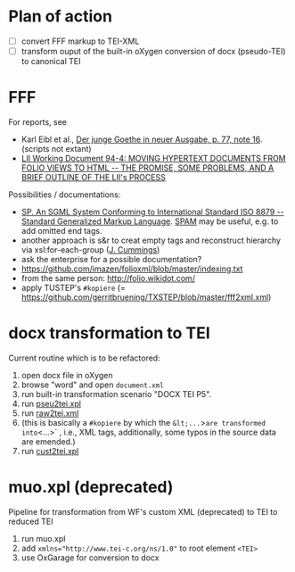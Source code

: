 # Plan of action

* [ ] convert FFF markup to TEI-XML
* [ ] transform ouput of the built-in oXygen conversion of docx (pseudo-TEI) to canonical TEI 

# FFF
For reports, see
* Karl Eibl et al., [Der junge Goethe in neuer Ausgabe, p. 77, note 16](https://books.google.de/books?id=l93oI-BtDeIC&lpg=PP1&hl=de&pg=PA77#v=onepage&q&f=false). (scripts not extant)
* [LII Working Document 94-4: MOVING HYPERTEXT DOCUMENTS FROM FOLIO VIEWS TO HTML -- THE PROMISE, SOME PROBLEMS, AND A BRIEF OUTLINE OF THE LII's PROCESS](https://www.law.cornell.edu/papers/lii/fffhtml.htm)

Possibilities / documentations:
* [SP. An SGML System Conforming to International Standard ISO 8879 -- Standard Generalized Markup Language](http://www.jclark.com/sp/). [SPAM](http://www.jclark.com/sp/spam.htm) may be useful, e.g. to add omitted end tags.
* another approach is s&r to creat empty tags and reconstruct hierarchy via xsl:for-each-group ([J. Cummings](https://listserv.brown.edu/archives/cgi-bin/wa?A2=TEI-L;8396b55d.1605))
* ask the enterprise for a possible documentation?
* https://github.com/imazen/folioxml/blob/master/indexing.txt
* from the same person: http://folio.wikidot.com/
* apply TUSTEP's `#kopiere` (= https://github.com/gerritbruening/TXSTEP/blob/master/fff2xml.xml)

# docx transformation to TEI
Current routine which is to be refactored:
1. open docx file in oXygen
2. browse "word" and open `document.xml`
3. run built-in transformation scenario "DOCX TEI P5".
4. run [pseu2tei.xpl](https://github.com/gerritbruening/muo/blob/master/pseu2tei.xpl) 
5. run [raw2tei.xml](https://github.com/gerritbruening/TXSTEP/blob/master/raw2tei.xml) 
5. (this is basically a `#kopiere` by which the `&lt;...`&gt;` are transformed into `<...>` , i.e., XML tags, additionally, some typos in the source data are emended.)
6. run [cust2tei.xpl](https://github.com/gerritbruening/muo/blob/master/cust2tei.xpl)
# muo.xpl (deprecated)
Pipeline for transformation from WF's custom XML (deprecated) to TEI to reduced TEI

1. run muo.xpl
2. add `xmlns="http://www.tei-c.org/ns/1.0"` to root element `<TEI>`
3. use OxGarage for conversion to docx